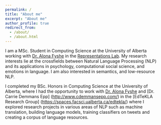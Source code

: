 ```yaml
---
permalink: /
title: "About me"
excerpt: "About me"
author_profile: true
redirect_from: 
  - /about/
  - /about.html
---
```


I am a MSc. Student in Computing Science at the University of Alberta working with [Dr. Alona Fyshe](http://webdocs.cs.ualberta.ca/~alona/) in the [Representations Lab](https://sites.google.com/ualberta.ca/representationslab/home).
My research interests lie at the crossfields between Natural Language Processing (NLP) and its applications in psychology, computational social science, and emotions in language. I am also interested in semantics, and low-resource NLP.

I completed my BSc. Honors in Computing Science at the University of Alberta, where I had the opportunity to work with [Dr. Alona Fyshe](http://webdocs.cs.ualberta.ca/~alona/) and [Dr. Carrie Demmans Epp] (http://www.cdemmansepp.com/) in the [EdTeKLA Research Group] (https://spaces.facsci.ualberta.ca/edtekla/) where I explored research projects in various areas of NLP such as machine translation, building language models, training classifiers on tweets and creating a corpus of language resources.
